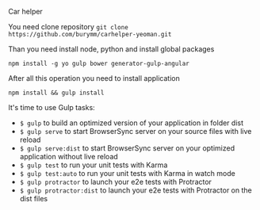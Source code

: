 Car helper

You need clone repository
`git clone https://github.com/burymm/carhelper-yeoman.git`

Than you need install node, python and install global packages

`npm install -g yo gulp bower generator-gulp-angular`

After all this operation you need to install application

`npm install && gulp install`

It's time to use Gulp tasks:
- `$ gulp` to build an optimized version of your application in folder dist
- `$ gulp serve` to start BrowserSync server on your source files with live reload
- `$ gulp serve:dist` to start BrowserSync server on your optimized application without live reload
- `$ gulp test` to run your unit tests with Karma
- `$ gulp test:auto` to run your unit tests with Karma in watch mode
- `$ gulp protractor` to launch your e2e tests with Protractor
- `$ gulp protractor:dist` to launch your e2e tests with Protractor on the dist files



